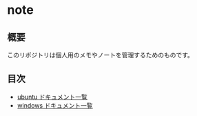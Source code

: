 # note

## 概要

このリポジトリは個人用のメモやノートを管理するためのものです。

## 目次

- [ubuntu ドキュメント一覧](./ubuntu/README.md)
- [windows ドキュメント一覧](./windows/README.md)
